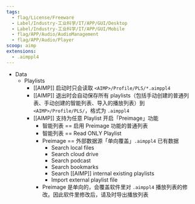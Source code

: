 ```yaml
---
tags:
  - flag/License/Freeware
  - Label/Industry-工业科学/IT/APP/GUI/Desktop
  - Label/Industry-工业科学/IT/APP/GUI/Mobile
  - flag/APP/Audio/AudioManagement
  - flag/APP/Audio/Player
scoop: aimp
extensions:
  - .aimppl4
---
```


- Data
    - Playlists
        - [[AIMP]] 启动时只会读取 `<AIMP>/Profile/PLS/*.aimppl4`
        - [[AIMP]] 退出时会自动保存所有 playlists（包括手动创建的普通列表、手动创建的智能列表、导入的播放列表）到 `<AIMP>/Profile/PLS/`，格式为 `.aimppl4`
        - [[AIMP]] 支持为任意 Playlist 开启「Preimage」功能
            - 智能列表 == 启用 Preimage 功能的普通列表
            - 智能列表 == Read ONLY Playlist
            - Preimage == 外部数据源「单向覆盖」`.aimppl4` 已有数据
                - Search local files
                - Search cloud drive
                - Search podcast
                - Search bookmarks
                - Search [[AIMP]] internal existing playlists
                - Import external playlist file
            - Preimage 是单向的，会覆盖软件里对 `.aimppl4` 播放列表的修改。因此软件里修改后，请及时导出播放列表
